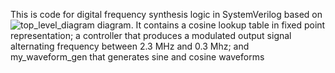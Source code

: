 This is code for digital frequency synthesis logic in SystemVerilog based on ![top_level_diagram](https://github.com/user-attachments/assets/a237f4d1-cb84-4ee3-bb51-5681b64be2c8) diagram. 
It contains a cosine lookup table in fixed point representation; a controller that produces a modulated output signal alternating frequency between 2.3 MHz and 0.3 Mhz; and my_waveform_gen that generates sine and cosine waveforms
